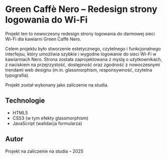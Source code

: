 # Green Caffè Nero – Redesign strony logowania do Wi-Fi

Projekt ten to nowoczesny redesign strony logowania do darmowej sieci Wi-Fi dla kawiarni Green Caffè Nero.

Celem projektu było stworzenie estetycznego, czytelnego i funkcjonalnego interfejsu, który umożliwia szybkie i wygodne logowanie do sieci Wi-Fi w kawiarniach Nero. Strona została zaprojektowana z myślą o użytkownikach, z naciskiem na przejrzystość, dostępność oraz zgodność z nowoczesnymi trendami web designu (m.in. glassmorphism, responsywność, czytelna typografia).

Projekt został wykonany jako zaliczenie na studia.

## Technologie

- HTML5
- CSS3 (w tym efekty glassmorphism)
- JavaScript (walidacja formularza)

## Autor

Projekt na zaliczenie na studia – 2025
